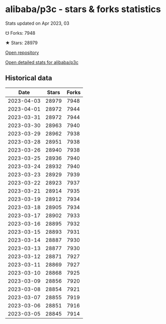 # alibaba/p3c - stars & forks statistics

Stats updated on Apr 2023, 03

☋ Forks: 7948

★ Stars: 28979

[Open repository](https://github.com/alibaba/p3c)

[Open detailed stats for alibaba/p3c](https://reviewgithub.com/rep/alibaba/p3c)

## Historical data
| Date | Stars | Forks |
|------|-------|-------|
| 2023-04-03 | 28979 | 7948 | 
| 2023-04-01 | 28972 | 7944 | 
| 2023-03-31 | 28972 | 7944 | 
| 2023-03-30 | 28963 | 7940 | 
| 2023-03-29 | 28962 | 7938 | 
| 2023-03-28 | 28951 | 7938 | 
| 2023-03-26 | 28940 | 7938 | 
| 2023-03-25 | 28936 | 7940 | 
| 2023-03-24 | 28932 | 7940 | 
| 2023-03-23 | 28929 | 7939 | 
| 2023-03-22 | 28923 | 7937 | 
| 2023-03-21 | 28914 | 7935 | 
| 2023-03-19 | 28912 | 7934 | 
| 2023-03-18 | 28905 | 7934 | 
| 2023-03-17 | 28902 | 7933 | 
| 2023-03-16 | 28895 | 7932 | 
| 2023-03-15 | 28893 | 7931 | 
| 2023-03-14 | 28887 | 7930 | 
| 2023-03-13 | 28877 | 7930 | 
| 2023-03-12 | 28871 | 7927 | 
| 2023-03-11 | 28869 | 7927 | 
| 2023-03-10 | 28868 | 7925 | 
| 2023-03-09 | 28856 | 7920 | 
| 2023-03-08 | 28854 | 7921 | 
| 2023-03-07 | 28855 | 7919 | 
| 2023-03-06 | 28851 | 7916 | 
| 2023-03-05 | 28845 | 7914 | 

